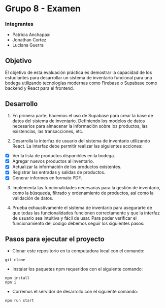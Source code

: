 # Grupo 8 - Examen

### Integrantes
 - Patricia Anchapaxi
 - Jonathan Cortez
 - Luciana Guerra

## Objetivo 
El objetivo de esta evaluación práctica es demostrar la capacidad de los estudiantes para desarrollar 
un sistema de inventario funcional para una bodega utilizando tecnologías modernas como Firebase 
o Supabase como backend y React para el frontend. 

## Desarrollo

1. En primera parte, hacemos el uso de Supabase para crear la base de datos del sistema de 
inventario. Definiendo los modelos de datos necesarios para almacenar la información sobre 
los productos, las existencias, las transacciones, etc. 

2. Desarrolla la interfaz de usuario del sistema de inventario utilizando React. La interfaz debe 
permitir realizar las siguientes acciones: 
- [X] Ver la lista de productos disponibles en la bodega. 
- [X] Agregar nuevos productos al inventario.
- [X] Actualizar la información de los productos existentes. 
- [X] Registrar las entradas y salidas de productos. 
- [X] Generar informes en formato PDF.

3. Implementa las funcionalidades necesarias para la gestión de inventario, como la búsqueda, 
filtrado y ordenamiento de productos, así como la validación de datos.

4. Prueba exhaustivamente el sistema de inventario para asegurarte de que todas las 
funcionalidades funcionen correctamente y que la interfaz de usuario sea intuitiva y fácil de 
usar. 
Para poder verificar el funcionamiento del codigo debemos seguir los siguientes pasos:

## Pasos para ejecutar el proyecto

- Clonar este repositorio en tu computadora local con el comando: 
```
git clone
```
- Instalar los  paquetes npm requeridos con el siguiente comando:

```
npm install
npm i
```

- Corremos  el servidor de desarrollo con el siguiente comando:
```
npm run start
```

